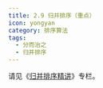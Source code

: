 ```yaml
---
title: 2.9 归并排序（重点）
icon: yongyan
category: 排序算法
tags:
  - 分而治之
  - 归并排序
---
```



请见《[归并排序精讲]()》专栏。